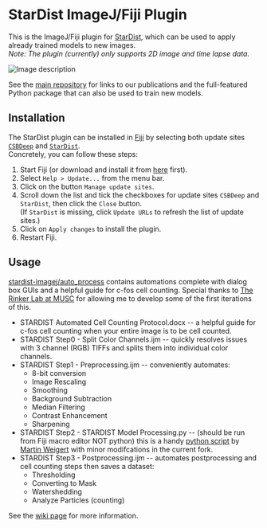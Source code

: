# StarDist ImageJ/Fiji Plugin

This is the ImageJ/Fiji plugin for [StarDist](https://github.com/mpicbg-csbd/stardist), which can be used to apply already trained models to new images.  
*Note: The plugin (currently) only supports 2D image and time lapse data.*

![Image description](static/stardist_screenshot_small.jpg)

See the [main repository](https://github.com/mpicbg-csbd/stardist) for links to our publications and the full-featured Python package that can also be used to train new models.


## Installation

The StarDist plugin can be installed in [Fiji](https://fiji.sc) by selecting both update sites [`CSBDeep`](https://sites.imagej.net/CSBDeep/) and [`StarDist`](https://sites.imagej.net/StarDist/).  
Concretely, you can follow these steps:

1. Start Fiji (or download and install it from [here](https://fiji.sc) first).
2. Select `Help > Update...` from the menu bar.
3. Click on the button `Manage update sites`.
4. Scroll down the list and tick the checkboxes for update sites `CSBDeep` and `StarDist`, then click the `Close` button.  
(If `StarDist` is missing, click `Update URLs` to refresh the list of update sites.)
6. Click on `Apply changes` to install the plugin.
7. Restart Fiji.


## Usage

[stardist-imagej/auto_process](https://github.com/twukitsch/stardist-imagej/tree/master/auto_process) contains automations complete with dialog box GUIs and a helpful guide for c-fos cell counting. Special thanks to [The Rinker Lab at MUSC](https://github.com/RinkerLabMUSC) for allowing me to develop some of the first iterations of this.
* STARDIST Automated Cell Counting Protocol.docx -- a helpful guide for c-fos cell counting when your entire image is to be cell counted.
* STARDIST Step0 - Split Color Channels.ijm -- quickly resolves issues with 3 channel (RGB) TIFFs and splits them into individual color channels.
* STARDIST Step1 - Preprocessing.ijm -- conveniently automates:
  * 8-bit conversion
  * Image Rescaling
  * Smoothing
  * Background Subtraction
  * Median Filtering
  * Contrast Enhancement
  * Sharpening
* STARDIST Step2 - STARDIST Model Processing.py -- (should be run from Fiji macro editor NOT python) this is a handy [python script](https://gist.github.com/maweigert/8dd6ef139e1cd37b2307b35fb50dee4a) by [Martin Weigert](https://gist.github.com/maweigert) with minor modifcations in the current fork.
* STARDIST Step3 - Postprocessing.ijm -- automates postprocessing and cell counting steps then saves a dataset:
  * Thresholding
  * Converting to Mask
  * Watershedding
  * Analyze Particles (counting)


See the [wiki page](https://imagej.net/StarDist) for more information.

